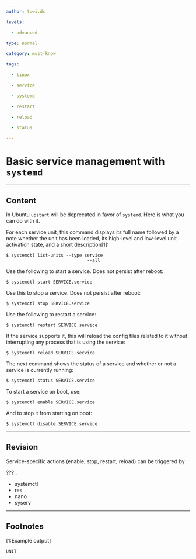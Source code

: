 ```yaml
---
author: tuwi.dc

levels:

  - advanced

type: normal

category: must-know

tags:

  - linux

  - service

  - systemd

  - restart

  - reload

  - status

---
```


# Basic service management with `systemd`

---
## Content

In Ubuntu `upstart` will be deprecated in favor of `systemd`. Here is what you can do with it.

For each service unit, this command displays its full name followed by a note whether the unit has been loaded, its high-level and low-level unit activation state, and a short description[1]:

```
$ systemctl list-units --type service
                               --all

```
Use the following to start a service. Does not persist after reboot:

``` 
$ systemctl start SERVICE.service
```

Use this to stop a service. Does not persist after reboot:
```
$ systemctl stop SERVICE.service
```
Use the following to restart a service:

```
$ systemctl restart SERVICE.service
```
If the service supports it, this will reload the config files related to it without interrupting any process that is using the service:

```
$ systemctl reload SERVICE.service
```
The next command shows the status of a service and whether or not a service is currently running:

```
$ systemctl status SERVICE.service
```
To start a service on boot, use:
```
$ systemctl enable SERVICE.service
``` 

And to stop it from starting on boot:
```
$ systemctl disable SERVICE.service
```

---
## Revision

Service-specific actions (enable, stop, restart, reload) can be triggered by 

??? .


* systemctl
* res
* nano
* syserv

---
## Footnotes
[1:Example output]
```
UNIT
```
